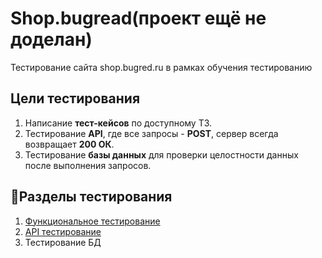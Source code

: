 # Shop.bugread(проект ещё не доделан)
Тестирование сайта shop.bugred.ru в рамках обучения тестированию
## Цели тестирования
  1. Написание **тест-кейсов** по доступному ТЗ.
  2. Тестирование **API**, где все запросы - **POST**, сервер всегда возвращает **200 ОК**.
  3. Тестирование **базы данных** для проверки целостности данных после выполнения запросов.
## 📌Разделы тестирования
  1. [Функциональное тестирование](test-cases/test-cases.md)
  2. [API тестирование](test-cases/api-test-cases.md)
  3. Тестирование БД
    
